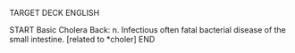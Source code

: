TARGET DECK
ENGLISH

START
Basic
Cholera
Back: n. Infectious often fatal bacterial disease of the small intestine. [related to *choler]
END
